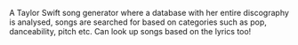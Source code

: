 A Taylor Swift song generator where a database with her entire discography is analysed, songs are searched for based on categories such as pop, danceability, pitch etc. Can look up songs based on the lyrics too!
